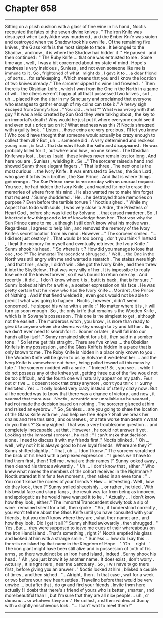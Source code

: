 
# Chapter 658


---

Sitting on a plush cushion with a glass of fine wine in his hand , Noctis recounted the fates of the seven divine knives .
" The Iron Knife was destroyed when Lady Aidre was murdered , and the Ember Knife was stolen and destroyed when the Shadow took his own life . Of the remaining five knives , the Glass knife is the most simple to trace . It belonged to the Shadow , and now , it is where the Shadow had hidden it ."
He paused , and then continued :
" The Ruby Knife ... that one was entrusted to me . Some time ago , well , I was a bit concerned about my state of mind . Hope's madness is very insidious , Sunless , and not even someone like me is immune to it . So , frightened of what I might do , I gave it to … a dear friend , of sorts … for safekeeping . Which means that you and I know the location of two knives already ."
The sorcerer sipped his wine and frowned .
" Then there is the Obsidian knife , which I won from the One in the North in a game of wit . The others weren't happy at all that I possessed two knives , so I , uh … placed it on the altar in my Sanctuary and proclaimed that everyone who manages to gather enough of my coins can take it ."
A heavy sigh escaped from Sunny's lips .
" You did … what ?"
What was wrong with that guy ? It was a relic created by Sun God they were talking about , the key to an immortal's death ! Why would he just put it where everyone could see it and even put a price tag on it ? What madness was this ?!
Noctis shrugged with a guilty look .
" Listen … those coins are very precious , I'll let you know ! Who could have thought that someone would actually be crazy enough to collect them all ? But , uh … someone did . A very determined and reckless young man , in fact . That daredevil took the knife and disappeared . He was probably killed for it , but where and how , no one knows . The Obsidian Knife was lost … but as I said , these knives never remain lost for long . And here you are , Sunless , wielding it . So …"
The sorcerer raised a hand and showed Sunny three elegant fingers .
" That is three . The next one is the most curious … the Ivory Knife . It was entrusted to Sevras , the Sun Lord , who gave it to his twin brother , the Sun Prince . And that is where things get strange . The Sun Prince came to me one day with an unusual request . You see , he had hidden the Ivory Knife , and wanted for me to erase the memories of where from his mind . He also wanted me to make him forget that request ."
Sunny shuddered .
'He … he destroyed those memories on purpose ? Even before the terrible torture ? '
Noctis sighed .
" While my Aspect has to do with souls , I was very close to Aidre , the Priestess of Heart God , before she was killed by Solvane … that cursed murderer . So , I inherited a few things and a lot of knowledge from her . That was why the Sun Prince came to me , although I still don't know what his motive was . Regardless , I agreed to help him , and removed the memory of the Ivory Knife's secret location from his mind . However …"
The sorcerer smiled .
"... I did not just destroy it . That would be too boring , don't you think ? Instead , I kept the memory for myself and eventually retrieved the Ivory Knife ."
Sunny shook his head .
" So where is it ? How did you manage to lose that one , too ?"
The immortal Transcendent shrugged .
" Well … the One in the North was still angry with me and wanted a rematch . The stakes were high , and that time , sadly , I didn't win . She got the Ivory Knife , and then threw it into the Sky Below . That was very silly of her . It is impossible to really lose one of the knives forever , so it was bound to return one day . And recently , it did … I don't know where it is , but it is back , that is for sure ."
Sunny looked at him for a while , a somber expression on his face .
He was pretty certain that he knew who had the Ivory Knife … Mordret , the Prince of Nothing . And if that fiend wielded it , even gods would not be able to predict what was going to happen .
Noctis , however , didn't seem concerned . He sipped his wine with a smile :
" No matter where it is , it will turn up soon enough . So , the only knife that remains is the Wooden Knife , which is in Solvane's possession . This one is the simplest to get , although not the easiest . The murderous witch , you know , is more than ready to give it to anyone whom she deems worthy enough to try and kill her . So , we don't even need to search for it . Sooner or later , it will fall into our hands all by itself ."
Sunny remained silent for a bit , then said in a somber tone :
" So let me get this straight . There are five knives … the Obsidian Knife is in my possession , and the Glass Knife is hidden in a place that is only known to me . The Ruby Knife is hidden in a place only known to you . The Wooden Knife will be given to us by Solvane if we defeat her … and the Ivory Knife is somewhere out there , being pulled toward all this mess by fate ."
The sorcerer nodded with a smile .
" Indeed ! So , you see … while I do not possess any of the knives yet , getting three out of the five would not be too difficult , and the fourth one will naturally appear on my path . Four out of five … it doesn't look that crazy anymore , don't you think ?"
Sunny hesitated .
Yes … it only looked very crazy instead of utterly crazy now . But all he needed was to know that there was a chance of victory , and now , it seemed that there was . Noctis , eccentric and unreliable as he seemed , had not made the decision based on nothing .
The sorcerer glanced at him and raised an eyebrow .
" So , Sunless … are you going to share the location of the Glass Knife with me , and help me free Hope ? Shall we break her chains and free this land , and ourselves , of a fate worse than death ? What do you think ?"
Sunny sighed .
That was a very troublesome question ... and completely inescapable , at that . However , he could not answer it yet . Looking at the immortal sorcerer , he said :
" I can't make that decision alone . I need to discuss it with my friends first ."
Noctis blinked .
" Oh … well , why not ? It is always good to have loyal friends . Where are they ?"
Sunny shifted slightly .
" That , uh … I don't know ."
The sorcerer scratched the back of his head with a perplexed expression .
" I guess we'll have to find them first , then ! Tell me , what are their names ?"
Sunny looked away , then cleared his throat awkwardly .
" Uh … I don't know that , either ."
Who knew what names the members of the cohort received in the Nightmare ?
Noctis stared at him for a few moments , then asked in an even tone :
"... You don't know the names of your friends ? How ... interesting . Well , how do they look , then ?"
Sunny smiled sheepishly … or rather , he tried . With his bestial face and sharp fangs , the result was far from being as innocent and apologetic as he would have wanted it to be .
" Actually … I don't know how they look , either ."
The immortal Transcendent slowly took a sip of wine , remained silent for a bit , then spoke .
" So , if I understood correctly , you won't tell me about the Glass Knife until you have consulted with your friends , but you don't know where they are , what their names are , and how they look . Did I get it all ?"
Sunny shifted awkwardly , then shrugged .
" Yes . But … they were supposed to leave me clues of their whereabouts on the Iron Hand island . That's something , right ?"
Noctis emptied his glass and looked at him with a strange smile .
" Sunless … how do I say this … there is no island by that name in the Kingdom of Hope …"
'Oh … right . '
The iron giant might have been still alive and in possession of both of his arms , so there would not be an Iron Hand island , indeed . Sunny shook his head .
" Ah , you just know it by another name . It does exist , don't worry . Actually , it is right here , near the Sanctuary . So , I will have to go there first , before giving you an answer . '
Noctis looked at him , blinked a couple of times , and then sighed .
"... Alright , then . In that case , wait for a week or two before your new heart settles . Traveling before that would be very unwise … but after that , do go and find your friends . Invite them here , actually ! I doubt that there's a friend of yours who is better , smarter , and more beautiful than I , but I'm sure that they are all nice people … uh , or demons … or whatever they are ."
He smiled , and then winked at Sunny with a slightly mischievous look .
"... I can't wait to meet them !"

---

